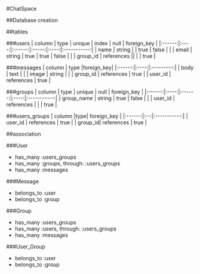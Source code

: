 #ChatSpace

##Database creation

##tables

###users
| column | type | unique | index | null | foreign_key |
|:------:|:----:|:------:|:-----:|:----:|:-----------:|
| name | string |        | true  | false |            |
| email | string | true  | true  | false |            |
| group_id | references ||       |       | true       |

###messages
| column | type |foreign_key|
|:------:|:----:|:---------:|
| body   | text |           |
| image  | string |         |
| group_id | references | true |
| user_id | references  | true |

###groups
| column | type | unique | null | foreign_key |
|:------:|:----:|:------:|:----:|:-----------:|
| group_name | string | true | false |        |
| user_id | references | |      | true        |

###users_groups
| column |type| foreign_key |
|:------:|:--:|:-----------:|
| user_id | references | true |
| group_id| references | true |

##association

###User
- has_many :users_groups
- has_many :groups, through: :users_groups
- has_many :messages

###Message
- belongs_to :user
- belongs_to :group

###Group
- has_many :users_groups
- has_many :users, through: :users_groups
- has_many :messages

###User_Group
- belongs_to :user
- belongs_to :group
